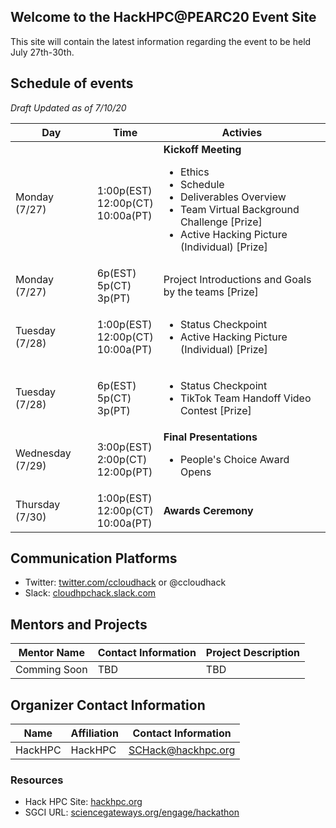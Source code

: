 ## Welcome to the HackHPC@PEARC20 Event Site

This site will contain the latest information regarding the event to be held July 27th-30th.

## Schedule of events
_Draft Updated as of 7/10/20_

| Day | Time | Activies |
|-----------|------------------------|----------------------------|
| Monday (7/27) | 1:00p(EST)<br>12:00p(CT)<br>10:00a(PT)</br> |  **Kickoff Meeting** <ul><li>Ethics</li><li>Schedule</li><li>Deliverables Overview</li><li>Team Virtual Background Challenge [Prize]</li><li>Active Hacking Picture (Individual)  [Prize]</li></ul>|
| Monday (7/27) | 6p(EST)<br>5p(CT)<br>3p(PT)</br> |  Project Introductions and Goals by the teams [Prize]|
| Tuesday (7/28) | 1:00p(EST)<br>12:00p(CT)<br>10:00a(PT)</br> |  <ul><li>Status Checkpoint</li><li>Active Hacking Picture (Individual)  [Prize]</li></ul>|
| Tuesday (7/28) | 6p(EST)<br>5p(CT)<br>3p(PT)</br> |  <ul><li>Status Checkpoint</li><li>TikTok Team Handoff Video Contest [Prize]</li></ul>|
| Wednesday (7/29) | 3:00p(EST)<br>2:00p(CT)<br>12:00p(PT)</br> |  **Final Presentations** <ul><li>People's Choice Award Opens</ul></li>|
| Thursday (7/30) | 1:00p(EST)<br>12:00p(CT)<br>10:00a(PT)</br> |  **Awards Ceremony**|

## Communication Platforms
- Twitter: [twitter.com/ccloudhack](https://twitter.com/ccloudhack) or @ccloudhack
- Slack: [cloudhpchack.slack.com](https://cloudhpchack.slack.com) 


## Mentors and Projects

| Mentor Name | Contact Information | Project Description |
|-----------------------|------------------------|----------------------------|
| Comming Soon | TBD | TBD |


## Organizer Contact Information

| Name | Affiliation | Contact Information |
|-----------------------|------------------------|----------------------------|
| HackHPC| HackHPC | [SCHack@hackhpc.org](mailto:SCHack@hackhpc.org?subject=[hpchackatpearc20]) |

### Resources
- Hack HPC Site: [hackhpc.org](http://hackhpc.org/)
- SGCI URL: [sciencegateways.org/engage/hackathon](https://sciencegateways.org/engage/hackathon) 

